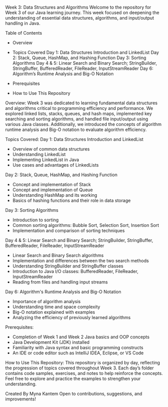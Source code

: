 Week 3: Data Structures and Algorithms
Welcome to the repository for Week 3 of our Java learning journey. This week focused on deepening the understanding of essential data structures, algorithms, and input/output handling in Java.

Table of Contents
 - Overview
 - Topics Covered
      Day 1: Data Structures Introduction and LinkedList
      Day 2: Stack, Queue, HashMap, and Hashing Function
      Day 3: Sorting Algorithms
      Day 4 & 5: Linear Search and Binary Search; StringBuilder, StringBuffer, BufferedReader, FileReader, InputStreamReader
      Day 6: Algorithm’s Runtime Analysis and Big-O Notation

 - Prerequisites
 - How to Use This Repository


Overview:
Week 3 was dedicated to learning fundamental data structures and algorithms critical to programming efficiency and performance.
We explored linked lists, stacks, queues, and hash maps, implemented key searching and sorting algorithms, and handled file input/output using various Java classes. 
Additionally, we introduced the concepts of algorithm runtime analysis and Big-O notation to evaluate algorithm efficiency.

Topics Covered:
Day 1: Data Structures Introduction and LinkedList
  - Overview of common data structures
  - Understanding LinkedList
  - Implementing LinkedList in Java
  - Use cases and advantages of LinkedLists

Day 2: Stack, Queue, HashMap, and Hashing Function
  - Concept and implementation of Stack
  - Concept and implementation of Queue
  - Understanding HashMap and its working
  - Basics of hashing functions and their role in data storage

Day 3: Sorting Algorithms
  - Introduction to sorting
  - Common sorting algorithms: Bubble Sort, Selection Sort, Insertion Sort
  - Implementation and comparison of sorting techniques

Day 4 & 5: Linear Search and Binary Search; StringBuilder, StringBuffer, BufferedReader, FileReader, InputStreamReader
  - Linear Search and Binary Search algorithms
  - Implementation and differences between the two search methods
  - Understanding StringBuilder and StringBuffer classes
  - Introduction to Java I/O classes: BufferedReader, FileReader, InputStreamReader
  - Reading from files and handling input streams

Day 6: Algorithm's Runtime Analysis and Big-O Notation
  - Importance of algorithm analysis
  - Understanding time and space complexity
  - Big-O notation explained with examples
  - Analyzing the efficiency of previously learned algorithms

Prerequisites:
  - Completion of Week 1 and Week 2 Java basics and OOP concepts
  - Java Development Kit (JDK) installed
  - Familiarity with Java syntax and basic programming constructs
  - An IDE or code editor such as IntelliJ IDEA, Eclipse, or VS Code

How to Use This Repository:
This repository is organized by day, reflecting the progression of topics covered throughout Week 3. Each day’s folder contains code samples, exercises, and notes to help reinforce the concepts. 
Feel free to explore and practice the examples to strengthen your understanding.

Created By Myna Kantem
Open to contributions, suggestions, and improvements!

